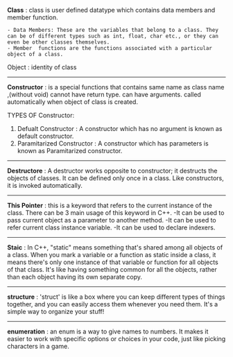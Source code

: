 **Class** : class is user defined datatype which contains data members and member function. 

    - Data Members: These are the variables that belong to a class. They can be of different types such as int, float, char etc., or they can even be other classes themselves. 
    - Member  functions are the functions associated with a particular object of a class.

Object : identity of class

-------------------------------------------------------------------------------------------------------

**Constructor** : is a special functions that contains same name as class name ,(without void) cannot have return type. can have arguments. called automatically when object of class is created.

TYPES OF Constructor:
1. Defualt Constructor : A constructor which has no argument is known as default constructor.
2. Paramitarized Constructor : A constructor which has parameters is known as Paramitarized constructor.

-------------------------------------------------------------------------------------------------------

**Destructore** : A destructor works opposite to constructor; it destructs the objects of classes. It can be defined only once in a class. Like constructors, it is invoked automatically.

-------------------------------------------------------------------------------------------------------

**This Pointer** : this is a keyword that refers to the current instance of the class. There can be 3 main usage of this keyword in C++.
-It can be used to pass current object as a parameter to another method.
-It can be used to refer current class instance variable.
-It can be used to declare indexers.

-------------------------------------------------------------------------------------------------------

**Staic** : In C++, "static" means something that's shared among all objects of a class. When you mark a variable or a function as static inside a class, it means there's only one instance of that variable or function for all objects of that class. It's like having something common for all the objects, rather than each object having its own separate copy.

-------------------------------------------------------------------------------------------------------

**structure** : 'struct' is like a box where you can keep different types of things together, and you can easily access them whenever you need them. It's a simple way to organize your stuff!

-------------------------------------------------------------------------------------------------------

**enumeration** : an enum is a way to give names to numbers. It makes it easier to work with specific options or choices in your code, just like picking characters in a game.
